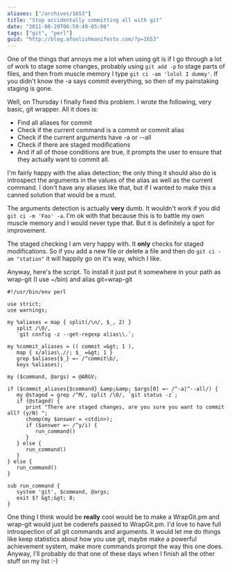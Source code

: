 ```yaml
---
aliases: ["/archives/1653"]
title: "Stop accidentally committing all with git"
date: "2011-08-29T06:59:49-05:00"
tags: ["git", "perl"]
guid: "http://blog.afoolishmanifesto.com/?p=1653"
---
```

One of the things that annoys me a lot when using git is if I go through a lot
of work to stage some changes, probably using `git add -p` to stage parts of
files, and then from muscle memory I type `git ci -am 'lolol I dummy'`. If you
didn't know the -a says commit everything, so then of my painstaking staging is
gone.

Well, on Thursday I finally fixed this problem. I wrote the following, very
basic, git wrapper. All it does is:

- Find all aliases for commit
- Check if the current command is a commit or commit alias
- Check if the current arguments have -a or --all
- Check if there are staged modifications
- And if all of those conditions are true, it prompts the user to ensure that they actually want to commit all.

I'm fairly happy with the alias detection; the only thing it should also do is
introspect the arguments in the values of the alias as well as the current
command. I don't have any aliases like that, but if I wanted to make this a
canned solution that would be a must.

The arguments detection is actually **very** dumb. It wouldn't work if you did
`git ci -m 'Foo' -a`. I'm ok with that because this is to battle my own muscle
memory and I would never type that. But it is definitely a spot for improvement.

The staged checking I am very happy with. It **only** checks for staged
modifications. So if you add a new file or delete a file and then do `git ci -am
"station"` it will happily go on it's way, which I like.

Anyway, here's the script. To install it just put it somewhere in your path as
wrap-git (I use ~/bin) and alias git=wrap-git

```
#!/usr/bin/env perl

use strict;
use warnings;

my %aliases = map { split(/\n/, $_, 2) }
   split /\0/,
   `git config -z --get-regexp alias\\.`;

my %commit_aliases = (( commit =&gt; 1 ),
   map { s/alias\.//; $_ =&gt; 1 }
   grep $aliases{$_} =~ /^commit\b/,
   keys %aliases);

my ($command, @args) = @ARGV;

if ($commit_aliases{$command} &amp;&amp; $args[0] =~ /^-a|^--all/) {
   my @staged = grep /^M/, split /\0/, `git status -z`;
   if (@staged) {
      print "There are staged changes, are you sure you want to commit all? (y/N) ";
      chomp(my $answer = <stdin>);
      if ($answer =~ /^y/i) {
         run_command()
      }
   } else {
      run_command()
   }
} else {
   run_command()
}

sub run_command {
   system 'git', $command, @args;
   exit $? &gt;&gt; 8;
}
```

One thing I think would be **really** cool would be to make a WrapGit.pm and
wrap-git would just be coderefs passed to WrapGit.pm. I'd love to have full
introspection of all git commands and arguments. It would let me do things like
keep statistics about how you use git, maybe make a powerful achievement system,
make more commands prompt the way this one does. Anyway, I'll probably do that
one of these days when I finish all the other stuff on my list :-)
